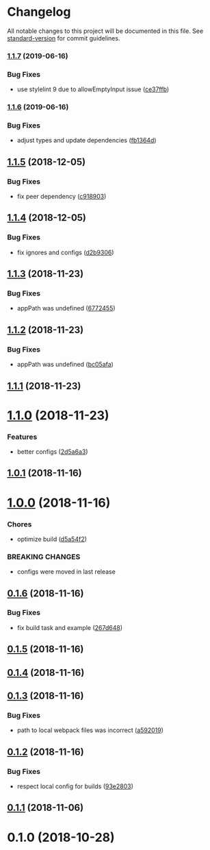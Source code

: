 # Changelog

All notable changes to this project will be documented in this file. See [standard-version](https://github.com/conventional-changelog/standard-version) for commit guidelines.

### [1.1.7](https://github.com/pixelass/imhotep/compare/v1.1.6...v1.1.7) (2019-06-16)


### Bug Fixes

* use stylelint 9 due to allowEmptyInput issue ([ce37ffb](https://github.com/pixelass/imhotep/commit/ce37ffb))



### [1.1.6](https://github.com/pixelass/imhotep/compare/v1.1.5...v1.1.6) (2019-06-16)


### Bug Fixes

* adjust types and update dependencies ([fb1364d](https://github.com/pixelass/imhotep/commit/fb1364d))



<a name="1.1.5"></a>
## [1.1.5](https://github.com/pixelass/imhotep/compare/v1.1.4...v1.1.5) (2018-12-05)


### Bug Fixes

* fix peer dependency ([c918903](https://github.com/pixelass/imhotep/commit/c918903))



<a name="1.1.4"></a>
## [1.1.4](https://github.com/pixelass/imhotep/compare/v1.1.3...v1.1.4) (2018-12-05)


### Bug Fixes

* fix ignores and configs ([d2b9306](https://github.com/pixelass/imhotep/commit/d2b9306))



<a name="1.1.3"></a>
## [1.1.3](https://github.com/pixelass/imhotep/compare/v1.1.2...v1.1.3) (2018-11-23)


### Bug Fixes

* appPath was undefined ([6772455](https://github.com/pixelass/imhotep/commit/6772455))



<a name="1.1.2"></a>
## [1.1.2](https://github.com/pixelass/imhotep/compare/v1.1.1...v1.1.2) (2018-11-23)


### Bug Fixes

* appPath was undefined ([bc05afa](https://github.com/pixelass/imhotep/commit/bc05afa))



<a name="1.1.1"></a>
## [1.1.1](https://github.com/pixelass/imhotep/compare/v1.1.0...v1.1.1) (2018-11-23)



<a name="1.1.0"></a>
# [1.1.0](https://github.com/pixelass/imhotep/compare/v1.0.1...v1.1.0) (2018-11-23)


### Features

* better configs ([2d5a6a3](https://github.com/pixelass/imhotep/commit/2d5a6a3))



<a name="1.0.1"></a>
## [1.0.1](https://github.com/pixelass/imhotep/compare/v1.0.0...v1.0.1) (2018-11-16)



<a name="1.0.0"></a>
# [1.0.0](https://github.com/pixelass/imhotep/compare/v0.1.6...v1.0.0) (2018-11-16)


### Chores

* optimize build ([d5a54f2](https://github.com/pixelass/imhotep/commit/d5a54f2))


### BREAKING CHANGES

* configs were moved in last release



<a name="0.1.6"></a>

## [0.1.6](https://github.com/pixelass/imhotep/compare/v0.1.5...v0.1.6) (2018-11-16)

### Bug Fixes

-   fix build task and example ([267d648](https://github.com/pixelass/imhotep/commit/267d648))

<a name="0.1.5"></a>

## [0.1.5](https://github.com/pixelass/imhotep/compare/v0.1.4...v0.1.5) (2018-11-16)

<a name="0.1.4"></a>

## [0.1.4](https://github.com/pixelass/imhotep/compare/v0.1.3...v0.1.4) (2018-11-16)

<a name="0.1.3"></a>

## [0.1.3](https://github.com/pixelass/imhotep/compare/v0.1.2...v0.1.3) (2018-11-16)

### Bug Fixes

-   path to local webpack files was incorrect ([a592019](https://github.com/pixelass/imhotep/commit/a592019))

<a name="0.1.2"></a>

## [0.1.2](https://github.com/pixelass/imhotep/compare/v0.1.1...v0.1.2) (2018-11-16)

### Bug Fixes

-   respect local config for builds ([93e2803](https://github.com/pixelass/imhotep/commit/93e2803))

<a name="0.1.1"></a>

## [0.1.1](https://github.com/pixelass/imhotep/compare/v0.1.0...v0.1.1) (2018-11-06)

<a name="0.1.0"></a>

# 0.1.0 (2018-10-28)
